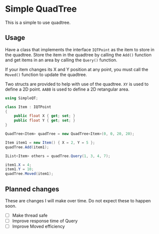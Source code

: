 # Simple QuadTree

This is a simple to use quadtree.

## Usage

Have a class that implements the interface `IQTPoint` as the item to store in the quadtree.
Store the item in the quadtree by calling the `Add()` function and get items in an area by calling the `Query()` function.

If your item changes its X and Y position at any point, you must call the `Moved()` function to update the quadtree.

Two structs are provided to help with use of the quadtree.
`XY` is used to define a 2D point. `AABB` is used to define a 2D retangular area.

```C#
using SimpleQT;

class Item : IQTPoint
{
	public float X { get; set; }
	public float Y { get; set; }
}

QuadTree<Item> quadTree = new QuadTree<Item>(0, 0, 20, 20);

Item item1 = new Item() { X = 2, Y = 5 };
quadTree.Add(item1);

IList<Item> others = quadTree.Query(1, 3, 4, 7);

item1.X = 4;
item1.Y = 10;
quadTree.Moved(item1);
```

## Planned changes

These are changes I will make over time. Do not expect these to happen soon.

- [ ] Make thread safe
- [ ] Improve response time of Query
- [ ] Improve Moved efficiency
